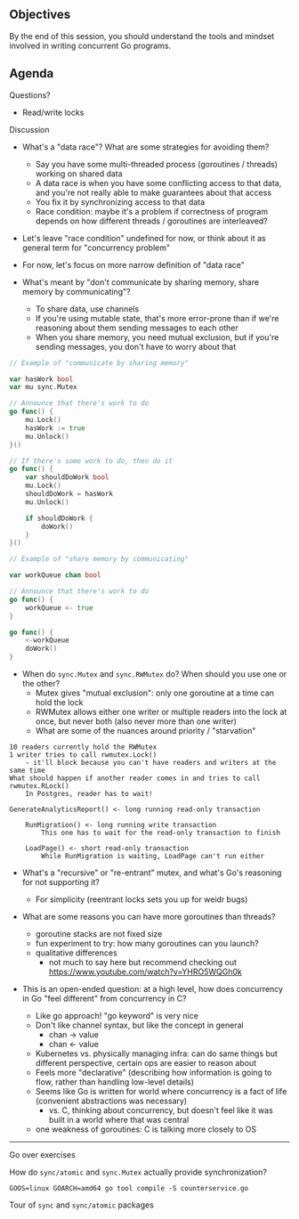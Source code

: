## Objectives

By the end of this session, you should understand the tools and mindset involved in writing concurrent Go programs.

## Agenda

Questions?

- Read/write locks

Discussion

- What's a "data race"? What are some strategies for avoiding them?
	- Say you have some multi-threaded process (goroutines / threads) working on shared data
	- A data race is when you have some conflicting access to that data, and you're not really able to make guarantees about that access
	- You fix it by synchronizing access to that data
	- Race condition: maybe it's a problem if correctness of program depends on how different threads / goroutines are interleaved?
- Let's leave "race condition" undefined for now, or think about it as general term for "concurrency problem"
- For now, let's focus on more narrow definition of "data race"

- What's meant by "don't communicate by sharing memory, share memory by communicating"?
	- To share data, use channels
	- If you're using mutable state, that's more error-prone than if we're reasoning about them sending messages to each other
	- When you share memory, you need mutual exclusion, but if you're sending messages, you don't have to worry about that

```go
// Example of "communicate by sharing memory"

var hasWork bool
var mu sync.Mutex

// Announce that there's work to do
go func() {
	mu.Lock()
	hasWork := true
	mu.Unlock()
}()

// If there's some work to do, then do it
go func() {
	var shouldDoWork bool
	mu.Lock()
	shouldDoWork = hasWork
	mu.Unlock()

	if shouldDoWork {
		doWork()
	}
}()

// Example of "share memory by communicating"

var workQueue chan bool

// Announce that there's work to do
go func() {
	workQueue <- true
}

go func() {
	<-workQueue
	doWork()
}
```

- When do `sync.Mutex` and `sync.RWMutex` do? When should you use one or the other?
	- Mutex gives "mutual exclusion": only one goroutine at a time can hold the lock
	- RWMutex allows either one writer or multiple readers into the lock at once, but never both (also never more than one writer)
	- What are some of the nuances around priority / "starvation"

```
10 readers currently hold the RWMutex
1 writer tries to call rwmutex.Lock()
	- it'll block because you can't have readers and writers at the same time
What should happen if another reader comes in and tries to call rwmutex.RLock()
	In Postgres, reader has to wait!

GenerateAnalyticsReport() <- long running read-only transaction

	RunMigration() <- long running write transaction
		This one has to wait for the read-only transaction to finish

	LoadPage() <- short read-only transaction
		While RunMigration is waiting, LoadPage can't run either

```

- What's a "recursive" or "re-entrant" mutex, and what's Go's reasoning for not supporting it?
	- For simplicity (reentrant locks sets you up for weidr bugs)

- What are some reasons you can have more goroutines than threads?
	- goroutine stacks are not fixed size
	- fun experiment to try: how many goroutines can you launch?
	- qualitative differences
		- not much to say here but recommend checking out https://www.youtube.com/watch?v=YHRO5WQGh0k

- This is an open-ended question: at a high level, how does concurrency in Go "feel different" from concurrency in C?
	- Like go approach! "go keyword" is very nice
	- Don't like channel syntax, but like the concept in general
		- chan -> value
		- chan <- value
	- Kubernetes vs. physically managing infra: can do same things but different perspective, certain ops are easier to reason about
	- Feels more "declarative" (describing how information is going to flow, rather than handling low-level details)
	- Seems like Go is written for world where concurrency is a fact of life (convenient abstractions was necessary)
		- vs. C, thinking about concurrency, but doesn't feel like it was built in a world where that was central
	- one weakness of goroutines: C is talking more closely to OS

---

Go over exercises

How do `sync/atomic` and `sync.Mutex` actually provide synchronization?

	GOOS=linux GOARCH=amd64 go tool compile -S counterservice.go

Tour of `sync` and `sync/atomic` packages